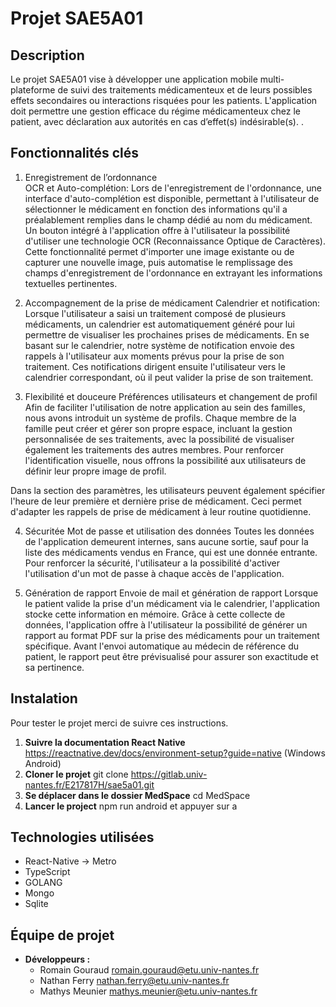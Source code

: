 # Projet SAE5A01

## Description
Le projet SAE5A01 vise à développer une application mobile multi-plateforme de suivi des traitements médicamenteux et de leurs possibles effets secondaires ou interactions risquées pour les patients. L'application doit permettre une gestion efficace du régime médicamenteux chez le patient, avec déclaration aux autorités en cas d’effet(s) indésirable(s).
.

## Fonctionnalités clés

1. Enregistrement de l’ordonnance 	
OCR et Auto-complétion:
Lors de l'enregistrement de l'ordonnance, une interface d'auto-complétion est disponible, permettant à l'utilisateur de sélectionner le médicament en fonction des informations qu'il a préalablement remplies dans le champ dédié au nom du médicament. Un bouton intégré à l'application offre à l'utilisateur la possibilité d'utiliser une technologie OCR (Reconnaissance Optique de Caractères). Cette fonctionnalité permet d'importer une image existante ou de capturer une nouvelle image, puis automatise le remplissage des champs d'enregistrement de l'ordonnance en extrayant les informations textuelles pertinentes.


2. Accompagnement de la prise de médicament
Calendrier et notification:
Lorsque l'utilisateur a saisi un traitement composé de plusieurs médicaments, un calendrier est automatiquement généré pour lui permettre de visualiser les prochaines prises de médicaments. En se basant sur le calendrier, notre système de notification envoie des rappels à l'utilisateur aux moments prévus pour la prise de son traitement. Ces notifications dirigent ensuite l'utilisateur vers le calendrier correspondant, où il peut valider la prise de son traitement.


3. Flexibilité et douceure
Préférences utilisateurs et changement de profil
Afin de faciliter l'utilisation de notre application au sein des familles, nous avons introduit un système de profils. Chaque membre de la famille peut créer et gérer son propre espace, incluant la gestion personnalisée de ses traitements, avec la possibilité de visualiser également les traitements des autres membres. Pour renforcer l'identification visuelle, nous offrons la possibilité aux utilisateurs de définir leur propre image de profil.

Dans la section des paramètres, les utilisateurs peuvent également spécifier l'heure de leur première et dernière prise de médicament. Ceci permet d'adapter les rappels de prise de médicament à leur routine quotidienne.

4. Sécuritée
Mot de passe et utilisation des données
Toutes les données de l'application demeurent internes, sans aucune sortie, sauf pour la liste des médicaments vendus en France, qui est une donnée entrante. Pour renforcer la sécurité, l'utilisateur a la possibilité d'activer l'utilisation d'un mot de passe à chaque accès de l'application.

5. Génération de rapport
Envoie de mail et génération de rapport
Lorsque le patient valide la prise d'un médicament via le calendrier, l'application stocke cette information en mémoire. Grâce à cette collecte de données, l'application offre à l'utilisateur la possibilité de générer un rapport au format PDF sur la prise des médicaments pour un traitement spécifique. Avant l'envoi automatique au médecin de référence du patient, le rapport peut être prévisualisé pour assurer son exactitude et sa pertinence.




## Instalation

Pour tester le projet merci de suivre ces instructions.

1. **Suivre la documentation React Native** https://reactnative.dev/docs/environment-setup?guide=native (Windows Android)
2. **Cloner le projet** git clone https://gitlab.univ-nantes.fr/E217817H/sae5a01.git
3. **Se déplacer dans le dossier MedSpace** cd MedSpace
4. **Lancer le project** npm run android et appuyer sur a
## Technologies utilisées

- React-Native -> Metro
- TypeScript
- GOLANG
- Mongo
- Sqlite


## Équipe de projet


- **Développeurs :**
  - Romain Gouraud romain.gouraud@etu.univ-nantes.fr
  - Nathan Ferry nathan.ferry@etu.univ-nantes.fr
  - Mathys Meunier mathys.meunier@etu.univ-nantes.fr



